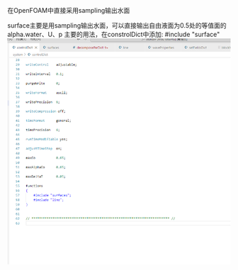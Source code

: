
在OpenFOAM中直接采用sampling输出水面 

surface主要是用sampling输出水面，可以直接输出自由液面为0.5处的等值面的alpha.water、U、p
主要的用法，在constrolDict中添加: #include "surface"
![image](https://github.com/byChen47/outputWaterFace/blob/main/surface.png)
